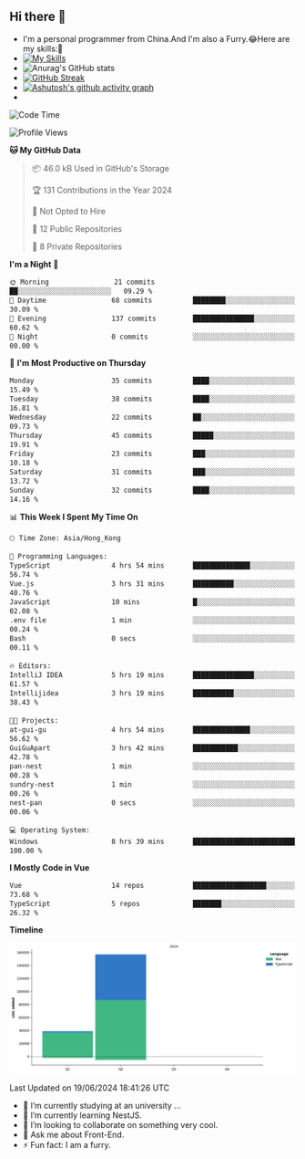 ## Hi there 👋
- I'm a personal programmer from China.And I'm also a Furry.😂Here are my skills:🤔
- [![My Skills](https://skillicons.dev/icons?i=js,html,css,vue,typescript,java,golang)](https://skillicons.dev)
- ![Anurag's GitHub stats](https://github-readme-stats.vercel.app/api?username=FluffyChi-Xing&count_private=true&show_icons=true&theme=radical)
- [![GitHub Streak](https://streak-stats.demolab.com/?user=FluffyChi-Xing)](https://git.io/streak-stats)
- [![Ashutosh's github activity graph](https://github-readme-activity-graph.vercel.app/graph?username=FluffyChi-Xing&theme=github-compact)](https://github.com/ashutosh00710/github-readme-activity-graph)
- <!--START_SECTION:waka-->
![Code Time](http://img.shields.io/badge/Code%20Time-8%20hrs%2039%20mins-blue)

![Profile Views](http://img.shields.io/badge/Profile%20Views-46-blue)

**🐱 My GitHub Data** 

> 📦 46.0 kB Used in GitHub's Storage 
 > 
> 🏆 131 Contributions in the Year 2024
 > 
> 🚫 Not Opted to Hire
 > 
> 📜 12 Public Repositories 
 > 
> 🔑 8 Private Repositories 
 > 
**I'm a Night 🦉** 

```text
🌞 Morning                21 commits          ██░░░░░░░░░░░░░░░░░░░░░░░   09.29 % 
🌆 Daytime                68 commits          ████████░░░░░░░░░░░░░░░░░   30.09 % 
🌃 Evening                137 commits         ███████████████░░░░░░░░░░   60.62 % 
🌙 Night                  0 commits           ░░░░░░░░░░░░░░░░░░░░░░░░░   00.00 % 
```
📅 **I'm Most Productive on Thursday** 

```text
Monday                   35 commits          ████░░░░░░░░░░░░░░░░░░░░░   15.49 % 
Tuesday                  38 commits          ████░░░░░░░░░░░░░░░░░░░░░   16.81 % 
Wednesday                22 commits          ██░░░░░░░░░░░░░░░░░░░░░░░   09.73 % 
Thursday                 45 commits          █████░░░░░░░░░░░░░░░░░░░░   19.91 % 
Friday                   23 commits          ███░░░░░░░░░░░░░░░░░░░░░░   10.18 % 
Saturday                 31 commits          ███░░░░░░░░░░░░░░░░░░░░░░   13.72 % 
Sunday                   32 commits          ████░░░░░░░░░░░░░░░░░░░░░   14.16 % 
```


📊 **This Week I Spent My Time On** 

```text
🕑︎ Time Zone: Asia/Hong_Kong

💬 Programming Languages: 
TypeScript               4 hrs 54 mins       ██████████████░░░░░░░░░░░   56.74 % 
Vue.js                   3 hrs 31 mins       ██████████░░░░░░░░░░░░░░░   40.76 % 
JavaScript               10 mins             █░░░░░░░░░░░░░░░░░░░░░░░░   02.08 % 
.env file                1 min               ░░░░░░░░░░░░░░░░░░░░░░░░░   00.24 % 
Bash                     0 secs              ░░░░░░░░░░░░░░░░░░░░░░░░░   00.11 % 

🔥 Editors: 
IntelliJ IDEA            5 hrs 19 mins       ███████████████░░░░░░░░░░   61.57 % 
Intellijidea             3 hrs 19 mins       ██████████░░░░░░░░░░░░░░░   38.43 % 

🐱‍💻 Projects: 
at-gui-gu                4 hrs 54 mins       ██████████████░░░░░░░░░░░   56.62 % 
GuiGuApart               3 hrs 42 mins       ███████████░░░░░░░░░░░░░░   42.78 % 
pan-nest                 1 min               ░░░░░░░░░░░░░░░░░░░░░░░░░   00.28 % 
sundry-nest              1 min               ░░░░░░░░░░░░░░░░░░░░░░░░░   00.26 % 
nest-pan                 0 secs              ░░░░░░░░░░░░░░░░░░░░░░░░░   00.06 % 

💻 Operating System: 
Windows                  8 hrs 39 mins       █████████████████████████   100.00 % 
```

**I Mostly Code in Vue** 

```text
Vue                      14 repos            ██████████████████░░░░░░░   73.68 % 
TypeScript               5 repos             ███████░░░░░░░░░░░░░░░░░░   26.32 % 
```



**Timeline**

![Lines of Code chart](https://raw.githubusercontent.com/FluffyChi-Xing/FluffyChi-Xing/main/assets/bar_graph.png)


 Last Updated on 19/06/2024 18:41:26 UTC
<!--END_SECTION:waka-->
- 🔭 I’m currently studying at an university ...
- 🌱 I’m currently learning NestJS.
- 👯 I’m looking to collaborate on something very cool.
- 💬 Ask me about Front-End.
- ⚡ Fun fact: I am a furry.
